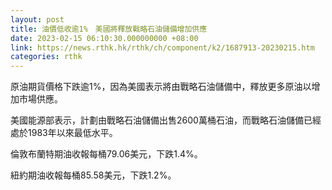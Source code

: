 ```yaml
---
layout: post
title: 油價低收逾1%　美國將釋放戰略石油儲備增加供應
date: 2023-02-15 06:10:30.000000000 +08:00
link: https://news.rthk.hk/rthk/ch/component/k2/1687913-20230215.htm
categories: rthk
---
```


原油期貨價格下跌逾1%，因為美國表示將由戰略石油儲備中，釋放更多原油以增加市場供應。

美國能源部表示，計劃由戰略石油儲備出售2600萬桶石油，而戰略石油儲備已經處於1983年以來最低水平。

倫敦布蘭特期油收報每桶79.06美元，下跌1.4%。

紐約期油收報每桶85.58美元，下跌1.2%。
